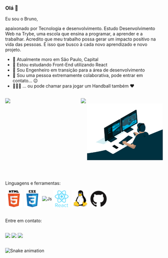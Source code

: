### Olá 👋

Eu sou o Bruno,

  apaixonado por Tecnologia e desenvolvimento. 
  Estudo Desenvolvimento Web na Trybe, uma escola que ensina a programar, a aprender e a trabalhar. 
  Acredito que meu trabalho possa gerar um impacto positivo na vida das pessoas. 
  É isso que busco à cada novo aprendizado e novo projeto.


- :house_with_garden:	Atualmente moro em São Paulo, Capital
- 🌱 Estou estudando Front-End utilizando React
- :closed_book: Sou Engenheiro em transição para a área de desenvolvimento
- 👯 Sou uma pessoa extremamente colaborativa, pode entrar em contato... :wink:
- 🤾🇧🇷 ... ou pode chamar para jogar um Handball também ❤️
<br>


<div align="center" >
  <a href="https://github.com/brunofeu">
  <img align="left" width="48%" src="https://github-readme-stats.vercel.app/api?username=brunofeu&show_icons=true&theme=nightowl&include_all_commits=true&count_private=true&hide=stars"/>
  <img align="left" width="48%" src="https://github-readme-stats.vercel.app/api/top-langs/?username=brunofeu&layout=compact&langs_count=7&theme=nightowl"/>
</div>
 

<div align="right">
 <a href="https://raw.githubusercontent.com/brunofeu/brunofeu/main/code.gif">
 <img  alt="GIF" src="https://raw.githubusercontent.com/brunofeu/brunofeu/main/code.gif"  width="48%" /></a>
</div>

   <br><br>
  
Linguagens e ferramentas:
  
   
<div style="display: inline_block" align="left">
   <img align="center" alt="HTML" height="55" width="55" src="https://raw.githubusercontent.com/devicons/devicon/master/icons/html5/html5-original-wordmark.svg">
   <img align="center" alt="CSS" height="55" width="55" src="https://raw.githubusercontent.com/devicons/devicon/master/icons/css3/css3-original-wordmark.svg">
   <img align="center" alt="Js" height="55" width="55" src="https://upload.wikimedia.org/wikipedia/commons/d/d4/Javascript-shield.svg">
   <img align="center" alt="React" height="55" width="55" src="https://raw.githubusercontent.com/devicons/devicon/master/icons/react/react-original-wordmark.svg">
  <img align="center" src="https://raw.githubusercontent.com/devicons/devicon/master/icons/linux/linux-original.svg" alt="linux" width="55" height="55" />
  <img align="center" src="https://raw.githubusercontent.com/devicons/devicon/master/icons/github/github-original.svg" alt="github" width="55" height="55"/> 
  </div>
  <br><br>
  <div > 
    Entre em contato: <br><br>
 
  <a href="https://instagram.com/brunofeu" target="_blank"><img src="https://img.shields.io/badge/Instagram-E4405F?style=for-the-badge&logo=instagram&logoColor=white" target="_blank"></a>
 	<a href="mailto:brunofeu89@gmail.com"><img src="https://img.shields.io/badge/Gmail-D14836?style=for-the-badge&logo=gmail&logoColor=white" target="_blank"></a>
  <a href="https://www.linkedin.com/in/brunofeu" target="_blank"><img src="https://img.shields.io/badge/LinkedIn-0077B5?style=for-the-badge&logo=linkedin&logoColor=white" target="_blank"></a> 
 
 </div>
  
  
  
  ##
   
     
 
  ![Snake animation](https://github.com/brunofeu/brunofeu/blob/output/github-contribution-grid-snake.svg)
 



